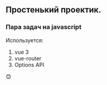 ## Простенький проектик.

### Пара задач на javascript

Используется:

1.  vue 3
2.  vue-router
3.  Options API

:blush:
